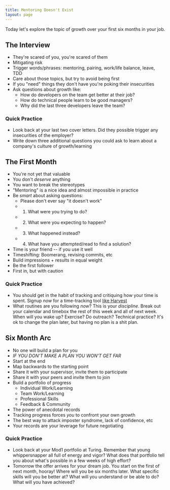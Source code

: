 ```yaml
---
title: Mentoring Doesn't Exist
layout: page
---
```


Today let's explore the topic of growth over your first six months in your job.

## The Interview

* They're scared of you, you're scared of them
* Mitigating risk
* Trigger words/phrases: mentoring, pairing, work/life balance, leave, TDD
* Care about those topics, but try to avoid being first
* If you "need" things they don't have you're poking their insecurities
* Ask questions about growth like:
  * How do developers on the team get better at their job?
  * How do technical people learn to be good managers?
  * Why did the last three developers leave the team?

### Quick Practice

* Look back at your last two cover letters. Did they possible trigger any insecurities of the employer?
* Write down three additional questions you could ask to learn about a company's culture of growth/learning

## The First Month

* You're not yet that valuable
* You don't *deserve* anything
* You want to break the stereotypes
* "Mentoring" is a nice idea and almost impossible in practice
* Be *smart* about asking questions:
  * Please don't ever say "it doesn't work"
  * 1) What were you trying to do?
  * 2) What were you expecting to happen?
  * 3) What happened instead?
  * 4) What have you attempted/read to find a solution?
* Time is your friend -- if you use it well
* Timeshifting: Boomerang, revising commits, etc
* Build impressions + results in equal weight
* Be the first follower
* First in, but with caution

### Quick Practice

* You should get in the habit of tracking and critiquing how your time is spent. Signup *now* for a time-tracking tool [like Harvest](https://www.getharvest.com/)
* What routines are you following *now*? This is your *discipline*. Break out your calendar and timebox the rest of this week and all of next week. When will you wake up? Exercise? Do outreach? Technical practice? It's ok to change the plan later, but having no plan is a shit plan.

## Six Month Arc

* No one will build a plan for you
* *IF YOU DON'T MAKE A PLAN YOU WON'T GET FAR*
* Start at the end
* Map backwards to the starting point
* Share it with your supervisor, invite them to participate
* Share it with your peers and invite them to join
* Build a portfolio of progress
  * Individual Work/Learning
  * Team Work/Learning
  * Professional Skills
  * Feedback & Community
* The power of anecdotal records
* Tracking progress forces *you* to confront your own growth
* The best way to attack imposter syndrome, lack of confidence, etc
* Your records are your leverage for future negotiating

### Quick Practice

* Look back at your Mod1 portfolio at Turing. Remember that young whippersnapper all full of energy and vigor? What does that portfolio tell you about what's possible in a few weeks of high effort?
* Tomorrow the offer arrives for your dream job. You start on the first of next month, hooray! Where will you be six months later. What specific skills will you be better at? What will you understand or be able to do? What will you have achieved?
